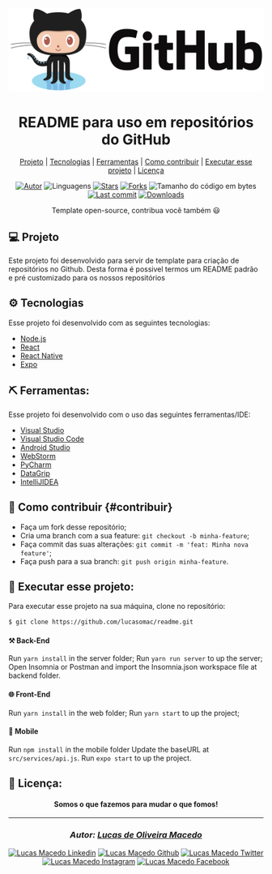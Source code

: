 <div>

![github](assets/github.png "github")
</div>

<div align="center">

# README para uso em repositórios do GitHub</div>
<div align="center">

  [Projeto](#-projeto) | 
  [Tecnologias](#-tecnologias) | 
  [Ferramentas](#-ferramentas) | 
  [Como contribuir](#-como-contribuir) | 
  [Executar esse projeto](#-executar-esse-projeto) | 
  [Licença](#-licença)
</div>

<div align="center">

[![Autor](https://img.shields.io/badge/autor-Lucas%20de%20Oliveira%20Macedo-920629?style=flat-square)](https://github.com/lucasomac)
![Linguagens](https://img.shields.io/github/languages/count/lucasomac/readme?color=920629&style=flat-square)
[![Stars](https://img.shields.io/github/stars/lucasomac/readme?color=920629&style=flat-square)](https://github.com/lucasomac/readme/stargazers)
[![Forks](https://img.shields.io/github/forks/lucasomac/readme?color=920629&style=flat-square)](https://github.com/lucasomac/readme/network/members)
![Tamanho do código em bytes](https://img.shields.io/github/repo-size/lucasomac/readme?color=920629&style=flat-square)
[![Last commit](https://img.shields.io/github/last-commit/lucasomac/readme?color=920629&style=flat-square)](https://github.com/lucasomac/readme/commits/master)
[![Downloads](https://img.shields.io/github/downloads/lucasomac/readme/total?color=920629&style=flat-square)](https://github.com/lucasomac/readme/releases)
</div>

<p align="center">
  Template open-source, contribua você também 😃
</p>

## 💻 Projeto

Este projeto foi desenvolvido para servir de template para criação de repositórios no Github. Desta forma é possivel termos um README padrão e pré customizado para os nossos repositórios

## ⚙ Tecnologias

Esse projeto foi desenvolvido com as seguintes tecnologias:

- [Node.js](https://nodejs.org/en/)
- [React](https://reactjs.org)
- [React Native](https://facebook.github.io/react-native/)
- [Expo](https://expo.io/)

## ⛏ Ferramentas:

Esse projeto foi desenvolvido com o uso das seguintes ferramentas/IDE:

- [Visual Studio](https://visualstudio.microsoft.com/vs/)
- [Visual Studio Code](https://code.visualstudio.com/)
- [Android Studio](https://developer.android.com/studio)
- [WebStorm](https://www.jetbrains.com/pt-br/webstorm/)
- [PyCharm](https://www.jetbrains.com/pt-br/pycharm/)
- [DataGrip](https://www.jetbrains.com/pt-br/datagrip/)
- [IntelliJIDEA](https://www.jetbrains.com/pt-br/idea/)

## 🤔 Como contribuir {#contribuir}

- Faça um fork desse repositório;
- Cria uma branch com a sua feature: `git checkout -b minha-feature`;
- Faça commit das suas alterações: `git commit -m 'feat: Minha nova feature'`;
- Faça push para a sua branch: `git push origin minha-feature`.


## 🏁 Executar esse projeto:

Para executar esse projeto na sua máquina,
clone no repositório:

```bash
$ git clone https://github.com/lucasomac/readme.git
```
#### ⚒ Back-End
Run ```yarn install``` in the server folder;
Run ```yarn run server``` to up the server;
Open Insomnia or Postman and import the Insomnia.json workspace file at backend folder.

#### 🌐 Front-End
Run ```yarn install``` in the web folder;
Run ```yarn start``` to up the project;

#### 📲 Mobile
Run ```npm install``` in the mobile folder
Update the baseURL at ```src/services/api.js```.
Run ```expo start``` to up the project.

## 📜 Licença:


<div align="center"> 

#### Somos o que fazemos para mudar o que fomos!
</div>

---

<div align="center"> 

### *Autor: [Lucas de Oliveira Macedo](https://github.com/lucasomac "Lucas de Oliveira Macedo")* </div>

<div align="center">

[![Lucas Macedo Linkedin](https://img.shields.io/badge/LinkedIn-lucasomac-blue?logo=linkedin "linkedin")](https://www.linkedin.com/in/lucasomac)
[![Lucas Macedo Github](https://img.shields.io/badge/GitHub-lucasomac-lightgrey?logo=github "github")](https://github.com/lucasomac)
[![Lucas Macedo Twitter](https://img.shields.io/badge/Twitter-_lucasomac-blue?logo=twitter "twitter")](https://twitter.com/lucasomac)
[![Lucas Macedo Instagram](https://img.shields.io/badge/Instragram-lucasomac-E10979?logo=instagram "instagram")](https://instagram.com/lucasomac)
[![Lucas Macedo Facebook](https://img.shields.io/badge/Facebook-lucasomac-blue?logo=facebook "facebook")](https://facebook.com/lucasomac) </div>